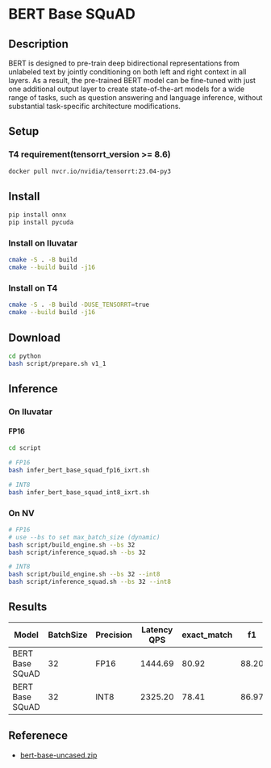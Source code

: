# BERT Base SQuAD

## Description

BERT is designed to pre-train deep bidirectional representations from unlabeled text by jointly conditioning on both left and right context in all layers. As a result, the pre-trained BERT model can be fine-tuned with just one additional output layer to create state-of-the-art models for a wide range of tasks, such as question answering and language inference, without substantial task-specific architecture modifications.

## Setup

### T4 requirement(tensorrt_version >= 8.6)

```bash
docker pull nvcr.io/nvidia/tensorrt:23.04-py3
```

## Install

```bash
pip install onnx
pip install pycuda
```

### Install on Iluvatar

```bash
cmake -S . -B build
cmake --build build -j16
```

### Install on T4

```bash
cmake -S . -B build -DUSE_TENSORRT=true
cmake --build build -j16
```

## Download

```bash
cd python
bash script/prepare.sh v1_1
```

## Inference

### On Iluvatar

#### FP16

```bash
cd script

# FP16
bash infer_bert_base_squad_fp16_ixrt.sh

# INT8
bash infer_bert_base_squad_int8_ixrt.sh
```

### On NV

```bash
# FP16
# use --bs to set max_batch_size (dynamic) 
bash script/build_engine.sh --bs 32
bash script/inference_squad.sh --bs 32

# INT8
bash script/build_engine.sh --bs 32 --int8
bash script/inference_squad.sh --bs 32 --int8
```

## Results

| Model           | BatchSize | Precision | Latency QPS | exact_match | f1    |
| --------------- | --------- | --------- | ----------- | ----------- | ----- |
| BERT Base SQuAD | 32        | FP16      | 1444.69     | 80.92       | 88.20 |
| BERT Base SQuAD | 32        | INT8      | 2325.20     | 78.41       | 86.97 |

## Referenece

- [bert-base-uncased.zip](https://drive.google.com/file/d/1_DJDdKBanqJ6h3VGhH78F9EPgE2wK_Tw/view?usp=drive_link)
